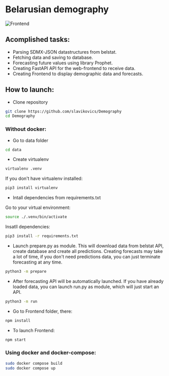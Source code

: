 # Belarusian demography
![Frontend]('./images/frontend.png')
## Acomplished tasks:
- Parsing SDMX-JSON datastructures from belstat. 
- Fetching data and saving to database.
- Forecasting future values using library Prophet.
- Creating FastAPI API for the web-frontend to receive data.
- Creating Frontend to display demographic data and forecasts.

## How to launch:
- Clone repository
```bash
git clone https://github.com/slavikovics/Demography
cd Demography
```
### Without docker:
- Go to data folder
```bash
cd data
```
- Create virtualenv
```bash
virtualenv .venv
```
If you don't have virtualenv installed:
```bash
pip3 install virtualenv
```
- Intall dependencies from requirements.txt

Go to your virtual environment:
```bash
source ./.venv/bin/activate
```
Insatll dependencies:
```bash
pip3 install -r requirements.txt
```
- Launch prepare.py as module.
This will download data from belstat API, create database and create all predictions. Creating forecasts may take a lot of time, if you don't need
predictions data, you can just terminate forecasting at any time.
```bash
python3 -m prepare
```
- After forecasting API will be automatically launched. If you have already loaded data, you can launch run.py as module, which will just start an API.
```bash
python3 -m run
```
- Go to Frontend folder, there:
```bash
npm install
```
- To launch Frontend:
```bash
npm start
```

### Using docker and docker-compose:
```bash
sudo docker compose build
sudo docker compose up
```